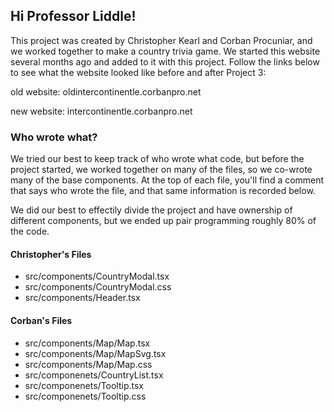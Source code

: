 ## Hi Professor Liddle!

This project was created by Christopher Kearl and Corban Procuniar, and we worked together to make a country trivia game. We started this website several months ago and added to it with this project. Follow the links below to see what the website looked like before and after Project 3:

old website:
oldintercontinentle.corbanpro.net

new website:
intercontinentle.corbanpro.net

### Who wrote what?

We tried our best to keep track of who wrote what code, but before the project started, we worked together on many of the files, so we co-wrote many of the base components. At the top of each file, you'll find a comment that says who wrote the file, and that same information is recorded below.

We did our best to effectily divide the project and have ownership of different components, but we ended up pair programming roughly 80% of the code.

#### Christopher's Files

- src/components/CountryModal.tsx
- src/components/CountryModal.css
- src/components/Header.tsx

#### Corban's Files

- src/components/Map/Map.tsx
- src/components/Map/MapSvg.tsx
- src/components/Map/Map.css
- src/componenets/CountryList.tsx
- src/componenets/Tooltip.tsx
- src/componenets/Tooltip.css
